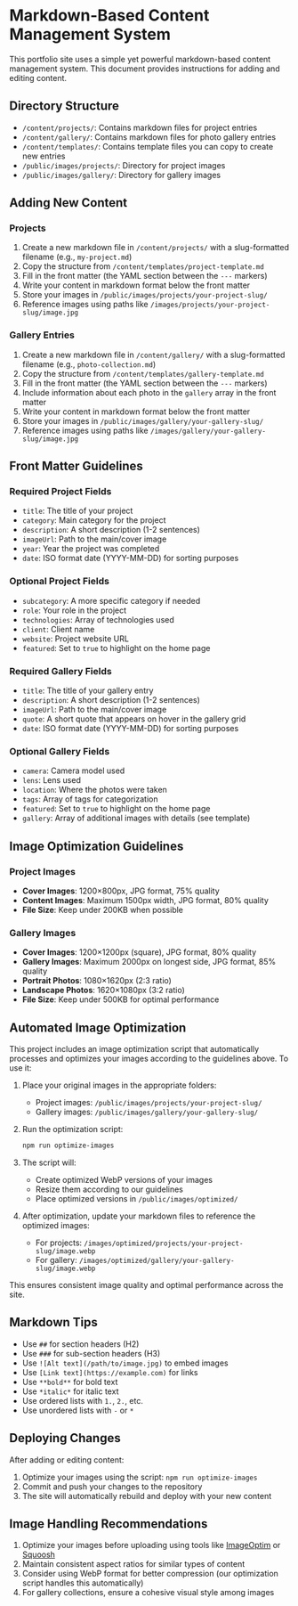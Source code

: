 # Markdown-Based Content Management System

This portfolio site uses a simple yet powerful markdown-based content management system. This document provides instructions for adding and editing content.

## Directory Structure

- `/content/projects/`: Contains markdown files for project entries
- `/content/gallery/`: Contains markdown files for photo gallery entries
- `/content/templates/`: Contains template files you can copy to create new entries
- `/public/images/projects/`: Directory for project images
- `/public/images/gallery/`: Directory for gallery images

## Adding New Content

### Projects

1. Create a new markdown file in `/content/projects/` with a slug-formatted filename (e.g., `my-project.md`)
2. Copy the structure from `/content/templates/project-template.md`
3. Fill in the front matter (the YAML section between the `---` markers)
4. Write your content in markdown format below the front matter
5. Store your images in `/public/images/projects/your-project-slug/`
6. Reference images using paths like `/images/projects/your-project-slug/image.jpg`

### Gallery Entries

1. Create a new markdown file in `/content/gallery/` with a slug-formatted filename (e.g., `photo-collection.md`)
2. Copy the structure from `/content/templates/gallery-template.md`
3. Fill in the front matter (the YAML section between the `---` markers)
4. Include information about each photo in the `gallery` array in the front matter
5. Write your content in markdown format below the front matter
6. Store your images in `/public/images/gallery/your-gallery-slug/`
7. Reference images using paths like `/images/gallery/your-gallery-slug/image.jpg`

## Front Matter Guidelines

### Required Project Fields

- `title`: The title of your project
- `category`: Main category for the project
- `description`: A short description (1-2 sentences)
- `imageUrl`: Path to the main/cover image
- `year`: Year the project was completed
- `date`: ISO format date (YYYY-MM-DD) for sorting purposes

### Optional Project Fields

- `subcategory`: A more specific category if needed
- `role`: Your role in the project
- `technologies`: Array of technologies used
- `client`: Client name
- `website`: Project website URL
- `featured`: Set to `true` to highlight on the home page

### Required Gallery Fields

- `title`: The title of your gallery entry
- `description`: A short description (1-2 sentences) 
- `imageUrl`: Path to the main/cover image
- `quote`: A short quote that appears on hover in the gallery grid
- `date`: ISO format date (YYYY-MM-DD) for sorting purposes

### Optional Gallery Fields

- `camera`: Camera model used
- `lens`: Lens used
- `location`: Where the photos were taken
- `tags`: Array of tags for categorization
- `featured`: Set to `true` to highlight on the home page
- `gallery`: Array of additional images with details (see template)

## Image Optimization Guidelines

### Project Images

- **Cover Images**: 1200×800px, JPG format, 75% quality
- **Content Images**: Maximum 1500px width, JPG format, 80% quality
- **File Size**: Keep under 200KB when possible

### Gallery Images

- **Cover Images**: 1200×1200px (square), JPG format, 80% quality
- **Gallery Images**: Maximum 2000px on longest side, JPG format, 85% quality
- **Portrait Photos**: 1080×1620px (2:3 ratio)
- **Landscape Photos**: 1620×1080px (3:2 ratio)
- **File Size**: Keep under 500KB for optimal performance

## Automated Image Optimization

This project includes an image optimization script that automatically processes and optimizes your images according to the guidelines above. To use it:

1. Place your original images in the appropriate folders:
   - Project images: `/public/images/projects/your-project-slug/`
   - Gallery images: `/public/images/gallery/your-gallery-slug/`

2. Run the optimization script:
   ```bash
   npm run optimize-images
   ```

3. The script will:
   - Create optimized WebP versions of your images
   - Resize them according to our guidelines
   - Place optimized versions in `/public/images/optimized/`

4. After optimization, update your markdown files to reference the optimized images:
   - For projects: `/images/optimized/projects/your-project-slug/image.webp`
   - For gallery: `/images/optimized/gallery/your-gallery-slug/image.webp`

This ensures consistent image quality and optimal performance across the site.

## Markdown Tips

- Use `##` for section headers (H2)
- Use `###` for sub-section headers (H3)
- Use `![Alt text](/path/to/image.jpg)` to embed images
- Use `[Link text](https://example.com)` for links
- Use `**bold**` for bold text
- Use `*italic*` for italic text
- Use ordered lists with `1.`, `2.`, etc.
- Use unordered lists with `-` or `*`

## Deploying Changes

After adding or editing content:

1. Optimize your images using the script: `npm run optimize-images`
2. Commit and push your changes to the repository
3. The site will automatically rebuild and deploy with your new content

## Image Handling Recommendations

1. Optimize your images before uploading using tools like [ImageOptim](https://imageoptim.com/) or [Squoosh](https://squoosh.app/)
2. Maintain consistent aspect ratios for similar types of content
3. Consider using WebP format for better compression (our optimization script handles this automatically)
4. For gallery collections, ensure a cohesive visual style among images